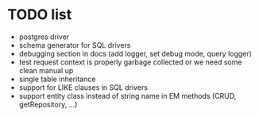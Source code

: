 # TODO list

- postgres driver
- schema generator for SQL drivers
- debugging section in docs (add logger, set debug mode, query logger)
- test request context is properly garbage collected or we need some clean manual up
- single table inheritance
- support for LIKE clauses in SQL drivers
- support entity class instead of string name in EM methods (CRUD, getRepository, ...)
